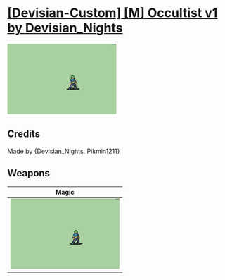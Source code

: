 # [\[Devisian-Custom\] \[M\] Occultist v1 by Devisian_Nights](./)

<img src="./6.%20Magic/Magic_000.png" alt="[Devisian-Custom] [M] Occultist v1 by Devisian_Nights standing" />

## Credits

Made by {Devisian_Nights, Pikmin1211}

## Weapons


|Magic |
|  :---: |
| <img alt="Magic animation" src="./6.%20Magic/Magic.gif" /> |
